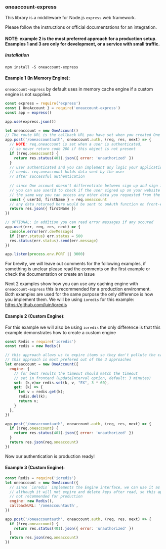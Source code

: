 ### oneaccount-express

This library is a middleware for Node.js `express` web framework.

Please follow the instructions or official documentations for an integration.
#### NOTE: example 2 is the most preferred approach for a production setup. Examples 1 and 3 are only for development, or a service with small traffic.

##### Installation
```npm install -S oneaccount-express```

#### Example 1 (In Memory Engine):
`oneaccount-express` by default uses in memory cache engine if a custom engine is not supplied.
```js
const express = require('express')
const { OneAccount } = require('oneaccount-express')
const app = express()

app.use(express.json())

let oneaccount = new OneAccount()
// The route URL is the callback URL you have set when you created One account app.
app.post('/oneaccountauth', oneaccount.auth, (req, res, next) => {
  // NOTE: req.oneaccount is set when a user is authenticated, 
  // so never return code 200 if this object is not present
  if (!req.oneaccount) {
    return res.status(401).json({ error: 'unauthorized' })
  }
  // user authenticated and you can implement any logic your application 
  // needs. req.oneaccount holds data sent by the user 
  // after successful authentication
  
  // since One account doesn't differentiate between sign up and sign in, 
  // you can use userId to check if the user signed up on your website or not.
  // the same way you can access any other data you requested from the user:
  const { userId, firstName } = req.oneaccount
  // any data returned here would be sent to onAuth function on front-end e.g.:
  return res.json({ firstName })
})

// OPTIONAL: in addition you can read error messages if any occured
app.use((err, req, res, next) => {
  console.error(err.devMessage)
  if (!err.status) err.status = 500
  res.status(err.status).send(err.message)
})

app.listen(process.env.PORT || 3000)
```

For brevity, we will leave out comments for the following examples, 
if something is unclear please read the comments on the first example 
or check the documentation or create an issue 

Next 2 examples show how you can use any caching engine with `oneaccount-express`
this is recommended for a production environment. Both examples are used
for the same purpose the only difference is how you implement them.
We will be using `ioredis` for this example: https://github.com/luin/ioredis

#### Example 2 (Custom Engine):
For this example we will also be using `ioredis` the only difference is that
this example demonstrates how to create a custom engine
```js
const Redis = require('ioredis')
const redis = new Redis()

// this approach allows us to expire items so they don't pollute the caching engine
// this approach is most prefered out of the 3 approaches
let oneaccount = new OneAccount({
  engine: {
    // for best results the timeout should match the timeout 
    // set in frontend (updateInterval option, default: 3 minutes)
    set: (k,v)=> redis.set(k, v, "EX", 3 * 60),
    get: (k) => {
      let v = redis.get(k);
      redis.del(k);
      return v;
    }
  },
})

app.post('/oneaccountauth', oneaccount.auth, (req, res, next) => {
  if (!req.oneaccount) {
    return res.status(401).json({ error: 'unauthorized' })
  }
  return res.json(req.oneaccount)
})
```
Now our authentication is production ready!

#### Example 3 (Custom Engine):
```js
const Redis = require('ioredis')
let oneaccount = new OneAccount({
  // since `ioredis` implements the Engine interface, we can use it as it is
  // although it will not expire and delete keys after read, so this approach is 
  // not recommended for production
  engine: new Redis(),
  callbackURL: '/oneaccountauth',
})

app.post('/oneaccountauth', oneaccount.auth, (req, res, next) => {
  if (!req.oneaccount) {
    return res.status(401).json({ error: 'unauthorized' })
  }
  return res.json(req.oneaccount)
})
```
